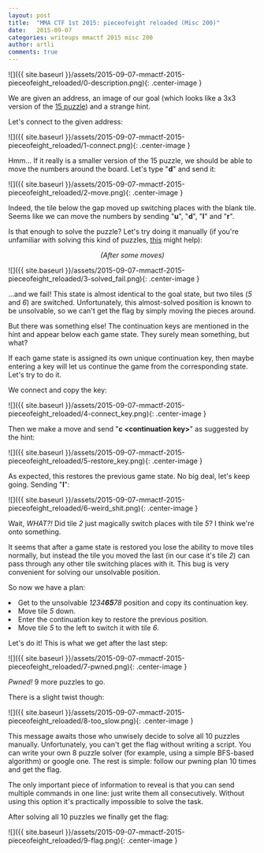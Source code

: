 ```yaml
---
layout: post
title:  "MMA CTF 1st 2015: pieceofeight reloaded (Misc 200)"
date:   2015-09-07
categories: writeups mmactf 2015 misc 200
author: artli
comments: true
---
```


![]({{ site.baseurl }}/assets/2015-09-07-mmactf-2015-pieceofeight_reloaded/0-description.png){: .center-image }

We are given an address, an image of our goal (which looks like a 3x3 version of the [15 puzzle](https://en.wikipedia.org/wiki/15_puzzle)) and a strange hint.

Let's connect to the given address:
<!-- more -->

![]({{ site.baseurl }}/assets/2015-09-07-mmactf-2015-pieceofeight_reloaded/1-connect.png){: .center-image }

Hmm... If it really is a smaller version of the 15 puzzle, we should be able to move the numbers around the board. Let's type "**d**" and send it:

![]({{ site.baseurl }}/assets/2015-09-07-mmactf-2015-pieceofeight_reloaded/2-move.png){: .center-image }

Indeed, the tile below the gap moved up switching places with the blank tile. Seems like we can move the numbers by sending "**u**", "**d**", "**l**" and "**r**".

Is that enough to solve the puzzle? Let's try doing it manually (if you're unfamiliar with solving this kind of puzzles, [this](http://www.instructables.com/id/How-To-Solve-The-15-Puzzle/?ALLSTEPS) might help):

<center><i>(After some moves)</i></center>

![]({{ site.baseurl }}/assets/2015-09-07-mmactf-2015-pieceofeight_reloaded/3-solved_fail.png){: .center-image }

...and we fail! This state is almost identical to the goal state, but two tiles (*5* and *6*) are switched. Unfortunately, this almost-solved position is known to be unsolvable, so we can't get the flag by simply moving the pieces around.

But there was something else! The continuation keys are mentioned in the hint and appear below each game state. They surely mean something, but what?

If each game state is assigned its own unique continuation key, then maybe entering a key will let us continue the game from the corresponding state. Let's try to do it.

We connect and copy the key:

![]({{ site.baseurl }}/assets/2015-09-07-mmactf-2015-pieceofeight_reloaded/4-connect_key.png){: .center-image }

Then we make a move and send "**c &lt;continuation key&gt;**" as suggested by the hint:

![]({{ site.baseurl }}/assets/2015-09-07-mmactf-2015-pieceofeight_reloaded/5-restore_key.png){: .center-image }

As expected, this restores the previous game state. No big deal, let's keep going. Sending "**l**":

![]({{ site.baseurl }}/assets/2015-09-07-mmactf-2015-pieceofeight_reloaded/6-weird_shit.png){: .center-image }

Wait, *WHAT?!* Did tile *2* just magically switch places with tile *5*? I think we're onto something.

It seems that after a game state is restored you lose the ability to move tiles normally, but instead the tile you moved the last (in our case it's tile *2*) can pass through any other tile switching places with it. This bug is very convenient for solving our unsolvable position.

So now we have a plan:
<li>Get to the unsolvable <i>1234<b>65</b>78</i> position and copy its continuation key.</li>
<li>Move tile <i>5</i> down.</li>
<li>Enter the continuation key to restore the previous position.</li>
<li>Move tile <i>5</i> to the left to switch it with tile <i>6</i>.</li>

Let's do it! This is what we get after the last step:

![]({{ site.baseurl }}/assets/2015-09-07-mmactf-2015-pieceofeight_reloaded/7-pwned.png){: .center-image }

*Pwned!* 9 more puzzles to go.

There is a slight twist though:

![]({{ site.baseurl }}/assets/2015-09-07-mmactf-2015-pieceofeight_reloaded/8-too_slow.png){: .center-image }

This message awaits those who unwisely decide to solve all 10 puzzles manually. Unfortunately, you can't get the flag without writing a script. You can write your own 8 puzzle solver (for example, using a simple BFS-based algorithm) or google one. The rest is simple: follow our pwning plan 10 times and get the flag.

The only important piece of information to reveal is that you can send multiple commands in one line: just write them all consecutively. Without using this option it's practically impossible to solve the task.

After solving all 10 puzzles we finally get the flag:

![]({{ site.baseurl }}/assets/2015-09-07-mmactf-2015-pieceofeight_reloaded/9-flag.png){: .center-image }